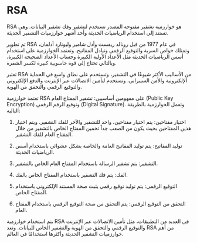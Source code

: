 # RSA

RSA هو خوارزمية تشفير مفتوحة المصدر تستخدم لتشفير وفك تشفير البيانات. وهي تستند إلى استخدام الرياضيات الحديثة وأحد أشهر خوارزميات التشفير الحديثة.

تم تطوير RSA في عام 1977 من قبل رونالد ريفست وأدل شامير وليونارد أدلمان، وتمتلك خواص السرية والتوقيع الرقمي وتبادل المفاتيح. وتعتمد الخوارزمية على استخدام أسس الرياضيات الحديثة مثل الأعداد الأولية الكبيرة وحساب الأعداد الصحيحة الكبيرة، وبالتالي تحتاج إلى قوة حاسوبية كبيرة لكسر الشفرة.

تعتبر RSA من الأساليب الأكثر شيوعًا في التشفير، وتستخدم على نطاق واسع في الحماية الإلكترونية والأمن السيبراني، وتستخدم لتأمين الاتصالات عبر الإنترنت والدفع الإلكتروني والتوقيع الرقمي والتحقق من الهوية.

تعتمد خوارزمية RSA على مفهومين أساسيين: تشفير المفتاح العام (Public Key Encryption) وتوقيع الرقم الرقمي (Digital Signature). وتعمل الخوارزمية بالطريقة التالية:

1. اختيار مفتاحين: يتم اختيار مفتاحين، واحد للتشفير والآخر للفك التشفير. ويتم اختيار هذين المفتاحين بحيث يكون من الصعب جداً تخمين المفتاح الخاص بالتشفير من خلال المفتاح العام للفك التشفير.

2. توليد المفاتيح: يتم توليد المفاتيح العامة والخاصة بشكل عشوائي باستخدام أسس الرياضيات الحديثة.

3. التشفير: يتم تشفير الرسالة باستخدام المفتاح العام الخاص بالتشفير.

4. الفك: يتم فك التشفير باستخدام المفتاح الخاص بالفك.

5. التوقيع الرقمي: يتم توليد توقيع رقمي يثبت صحة المستند الإلكتروني باستخدام المفتاح الخاص.

6. التحقق من التوقيع الرقمي: يتم التحقق من صحة التوقيع الرقمي باستخدام المفتاح العام.

يتم استخدام خوارزمية RSA في العديد من التطبيقات، مثل تأمين الاتصالات عبر الإنترنت والتوقيع الرقمي والتحقق من الهوية والتشفير الخاص للبيانات. وتعد RSA من أهم خوارزميات التشفير الحديثة وأكثرها استخدامًا في العالم.
